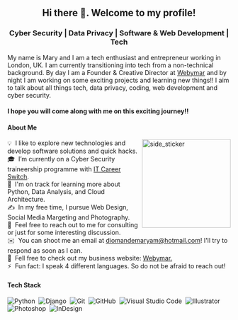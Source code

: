 <h2 align="center">Hi there 👋. Welcome to my profile! </h2>

<h3 align="center">Cyber Security | Data Privacy | Software & Web Development | Tech </h3>

My name is Mary and I am a tech enthusiast and entrepreneur working in London, UK. I am currently transitioning into tech from a non-technical background. By day I am a Founder & Creative Director at [Webymar](https://www.webymar.com/) and by night I am working on some exciting projects and learning new things!! I aim to talk about all things tech, data privacy, coding, web development and cyber security.

<h4>I hope you will come along with me on this exciting journey!!

<h4>About Me</h4>

<img align="right" width=200px height=200px alt="side_sticker" src="https://media.giphy.com/media/TEnXkcsHrP4YedChhA/giphy.gif"/>

💡 &nbsp;I like to explore new technologies and develop software solutions and quick hacks.\
🎓 &nbsp;I’m currently on a Cyber Security traineership programme with [IT Career Switch](https://www.linkedin.com/company/it-career-switch/mycompany/).\
🌱 &nbsp;I'm on track for learning more about Python, Data Analysis, and Cloud Architecture.\
✍️ &nbsp;In my free time, I pursue Web Design, Social Media Margeting and Photography.\
💬 &nbsp;Feel free to reach out to me for consulting or just for some interesting discussion.\
✉️ &nbsp;You can shoot me an email at diomandemaryam@hotmail.com! I'll try to respond as soon as I can.\
📄 &nbsp;Fell free to check out my business website: [Webymar.](https://www.webymar.com/)\
⚡ &nbsp;Fun fact: I speak 4 different languages. So do not be afraid to reach out!

<h4>Tech Stack</h4>

![Python](https://img.shields.io/badge/-Python-05122A?style=flat&logo=python)&nbsp;
![Django](https://img.shields.io/badge/-Django-05122A?style=flat&logo=django&logoColor=092E20)&nbsp;
![Git](https://img.shields.io/badge/-Git-05122A?style=flat&logo=git)&nbsp;
![GitHub](https://img.shields.io/badge/-GitHub-05122A?style=flat&logo=github)&nbsp;
![Visual Studio Code](https://img.shields.io/badge/-Visual%20Studio%20Code-05122A?style=flat&logo=visual-studio-code&logoColor=007ACC)&nbsp;
![Illustrator](https://img.shields.io/badge/-Illustrator-05122A?style=flat&logo=adobe-illustrator)&nbsp;
![Photoshop](https://img.shields.io/badge/-Photoshop-05122A?style=flat&logo=adobe-photoshop)&nbsp;
![InDesign](https://img.shields.io/badge/-InDesign-05122A?style=flat&logo=adobe-indesign)


